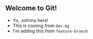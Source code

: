 ## Welcome to Git!

- Yo, Johnny here!
- This is coming from `dev-ag`
- I'm adding this from `feature-branch`
